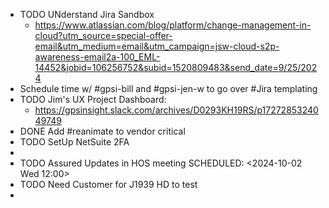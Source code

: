 - TODO UNderstand Jira Sandbox
	- https://www.atlassian.com/blog/platform/change-management-in-cloud?utm_source=special-offer-email&utm_medium=email&utm_campaign=jsw-cloud-s2p-awareness-email2a-100_EML-14452&jobid=106256752&subid=1520809483&send_date=9/25/2024
- Schedule time w/ #gpsi-bill and #gpsi-jen-w to go over #Jira templating
- TODO Jim's UX Project Dashboard:
	- https://gpsinsight.slack.com/archives/D0293KH19RS/p1727285324049749
- DONE Add #reanimate to vendor critical
- TODO SetUp NetSuite 2FA
-
- TODO Assured Updates in HOS meeting
  SCHEDULED: <2024-10-02 Wed 12:00>
- TODO Need Customer for J1939 HD to test
-